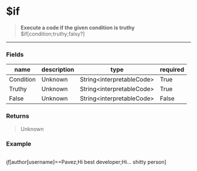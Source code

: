 # **$if**
> **Execute a code if the given condition is truthy** <br/>
> $if[condition;truthy;falsy?]
- - -

### Fields
| name | description | type | required |
|------|-------------|------|----------|
| Condition | Unknown | String&lt;interpretableCode&gt; | True |
| Truthy | Unknown | String&lt;interpretableCode&gt; | True |
| False | Unknown | String&lt;interpretableCode&gt; | False |

### Returns
> Unknown

### Example
> ```php
$if[$author[username]==Pavez;Hi best developer;Hi... shitty person]
```